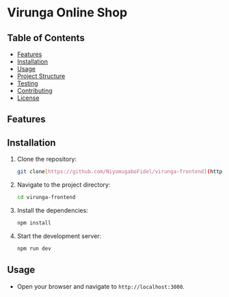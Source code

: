 # Virunga Online Shop

## Table of Contents

- [Features](#features)
- [Installation](#installation)
- [Usage](#usage)
- [Project Structure](#project-structure)
- [Testing](#testing)
- [Contributing](#contributing)
- [License](#license)

## Features



## Installation

1. Clone the repository:

    ```bash
    git clone[https://github.com/NiyomugaboFidel/virunga-frontend](https://github.com/NiyomugaboFidel/virunga-frontend)
    ```

2. Navigate to the project directory:

    ```bash
    cd virunga-frontend
    ```

3. Install the dependencies:

    ```bash
    npm install
    ```

5. Start the development server:

    ```bash
    npm run dev
    ```

## Usage

- Open your browser and navigate to `http://localhost:3000`.


